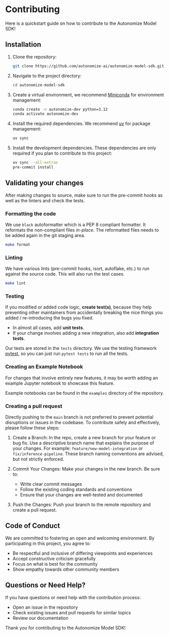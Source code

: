 # Contributing

Here is a quickstart guide on how to contribute to the Autonomize Model SDK!

## Installation

1. Clone the repository:
    ```bash
    git clone https://github.com/autonomize-ai/autonomize-model-sdk.git
    ```
2. Navigate to the project directory:
    ```bash
    cd autonomize-model-sdk
    ```
3. Create a virtual environment, we recommend [Miniconda](https://docs.anaconda.com/miniconda/) for environment management:
    ```bash
    conda create -n autonomize-dev python=3.12
    conda activate autonomize-dev
    ```
4. Install the required dependencies. We recommend [uv](https://github.com/astral-sh/uv) for package management:
    ```bash
    uv sync
    ```
5. Install the development dependencies. These dependencies are only required if you plan to contribute to this project:
    ```bash
    uv sync --all-extras
    pre-commit install
    ```

## Validating your changes

After making changes to source, make sure to run the pre-commit hooks as well as the linters and check the tests.

### Formatting the code

We use `black` autoformatter which is a PEP 8 compliant formatter. It reformats the non-compliant files *in-place*. The reformatted files needs to be added again in the git staging area.

```bash
make format
```

### Linting

We have various lints (pre-commit hooks, isort, autoflake, etc.) to run against the source code. This will also run the test cases.

```bash
make lint
```

### Testing

If you modified or added code logic, **create test(s)**, because they help preventing other maintainers from accidentally breaking the nice things you added / re-introducing the bugs you fixed.

- In almost all cases, add **unit tests**.
- If your change involves adding a new integration, also add **integration tests**.

Our tests are stored in the `tests` directory. We use the testing framework [pytest](https://docs.pytest.org/), so you can just run `pytest tests` to run all the tests.

### Creating an Example Notebook

For changes that involve entirely new features, it may be worth adding an example Jupyter notebook to showcase
this feature.

Example notebooks can be found in the `examples` directory of the repository.

### Creating a pull request

Directly pushing to the `main` branch is not preferred to prevent potential disruptions or issues in the codebase. To contribute safely and effectively, please follow these steps:

1. Create a Branch: In the repo, create a new branch for your feature or bug fix. Use a descriptive branch name that explains the purpose of your changes. For example: `feature/new-model-integration` or `fix/inference-pipeline`. These branch naming conventions are advised, but not strictly enforced.

2. Commit Your Changes: Make your changes in the new branch. Be sure to:
    - Write clear commit messages
    - Follow the existing coding standards and conventions
    - Ensure that your changes are well-tested and documented

3. Push the Changes: Push your branch to the remote repository and create a pull request.

## Code of Conduct

We are committed to fostering an open and welcoming environment. By participating in this project, you agree to:

- Be respectful and inclusive of differing viewpoints and experiences
- Accept constructive criticism gracefully
- Focus on what is best for the community
- Show empathy towards other community members

## Questions or Need Help?

If you have questions or need help with the contribution process:

- Open an issue in the repository
- Check existing issues and pull requests for similar topics
- Review our documentation

Thank you for contributing to the Autonomize Model SDK!
